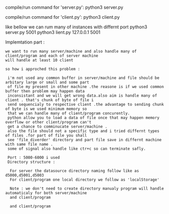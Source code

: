 
compile/run command for 'server.py':
  python3 server.py <PORT>

compile/run command for 'client.py':
 python3 client.py <IP> <PORT>
 
 like bellow we can rum many of instances with differnt port
       python3 server.py 5001
       python3 lient.py 127.0.0.1 5001
          
 Implemtation part :
    
    we want to run many server/machine and also handle many of client/program and each of server machine  
    will handle at least 10 client 
    
    so how i approched this problem :
    
     i'm not used any common buffer in server/machine and file should be arbitary large or small and some part
     of file my present in other machine .the reasone is if we used common buffer then problem may happen data 
     inconsistant and we will get wrong data.also aim is handle many of client . that's chunk of byte of file i 
     send sequencialy to respective client .the advantage to sending chunk of byte is we used minimum memory so 
     that we can handle many of client/program concurently. 
     python allow you to load a data of file once that may happen memory overflow or other client/program can't 
     get a chance to comminucate server/machine .
     also the file should not a specific type and i tried differnt types of files .for part of file you shall 
     see 'file_diverder' directory and part file save in differnt machine with same file name .
     some of signal also handle like ctr+c so can terminate safly. 
     
     Port : 5000-6000 i used
     Directory structure :
      
      For server the datasource directory naming follow like as d5000,d5001,d5003
      For client/program one local directory we follow as 'localStorage'
     
      Note : we don't need to create directory manualy program will handle automaticaly for both server/machine
      and client/program
      
      and client/program
      
      
